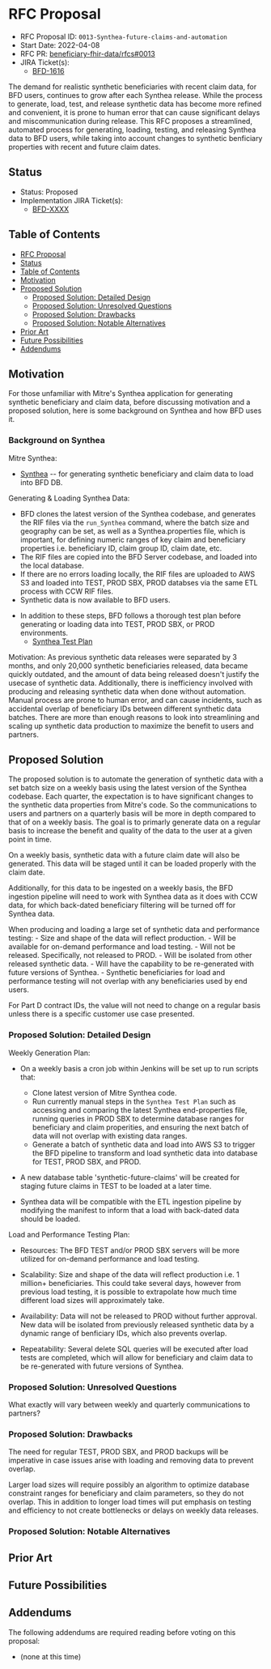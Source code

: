 # RFC Proposal
[RFC Proposal]: #rfc-proposal

* RFC Proposal ID: `0013-Synthea-future-claims-and-automation`
* Start Date: 2022-04-08
* RFC PR: [beneficiary-fhir-data/rfcs#0013]()
* JIRA Ticket(s):
  * [BFD-1616](https://jira.cms.gov/browse/BFD-1616)

The demand for realistic synthetic beneficiaries with recent claim data, for BFD users, continues to grow after each Synthea release. While the process to generate, load, test, and release synthetic data has become more refined and convenient, it is prone to human error that can cause significant delays and miscommunication during release. This RFC proposes a streamlined, automated process for generating, loading, testing, and releasing Synthea data to BFD users, while taking into account changes to synthetic benficiary properties with recent and future claim dates. 

## Status
[Status]: #status

* Status: Proposed
* Implementation JIRA Ticket(s):
  * [BFD-XXXX](https://jira.cms.gov/browse/BFD-XXXX)

## Table of Contents
[Table of Contents]: #table-of-contents

* [RFC Proposal](#rfc-proposal)
* [Status](#status)
* [Table of Contents](#table-of-contents)
* [Motivation](#motivation)
* [Proposed Solution](#proposed-solution)
    * [Proposed Solution: Detailed Design](#proposed-solution-detailed-design)
    * [Proposed Solution: Unresolved Questions](#proposed-solution-unresolved-questions)
    * [Proposed Solution: Drawbacks](#proposed-solution-drawbacks)
    * [Proposed Solution: Notable Alternatives](#proposed-solution-notable-alternatives)
* [Prior Art](#prior-art)
* [Future Possibilities](#future-possibilities)
* [Addendums](#addendums)

## Motivation
[Motivation]: #motivation

For those unfamiliar with Mitre's Synthea application for generating synthetic beneficiary and claim data, before discussing motivation and a proposed solution, here is some background on Synthea and how BFD uses it. 

### Background on Synthea

Mitre Synthea:

* [Synthea](https://github.com/synthetichealth/Synthea) -- for generating synthetic beneficiary and claim data to load into BFD DB.

Generating & Loading Synthea Data: 
- BFD clones the latest version of the Synthea codebase, and generates the RIF files via the `run_Synthea` command, where the batch size and geography can be set, as well as a Synthea.properties file, which is important, for defining numeric ranges of key claim and beneficiary properties i.e. beneficiary ID, claim group ID, claim date, etc.
- The RIF files are copied into the BFD Server codebase, and loaded into the local database. 
- If there are no errors loading locally, the RIF files are uploaded to AWS S3 and loaded into TEST, PROD SBX, PROD databses via the same ETL process with CCW RIF files. 
- Synthetic data is now available to BFD users.

* In addition to these steps, BFD follows a thorough test plan before generating or loading data into TEST, PROD SBX, or PROD environments. 
  * [Synthea Test Plan](https://github.com/CMSgov/beneficiary-fhir-data/blob/master/apps/bfd-model/bfd-model-rif-samples/dev/Synthea-test-plan.md) 

Motivation:
As previous synthetic data releases were separated by 3 months, and only 20,000 synthetic beneficiaries released, data became quickly outdated, and the amount of data being released doesn't justify the usecase of synthetic data. Additionally, there is inefficiency involved with producing and releasing synthetic data when done without automation. Manual process are prone to human error, and can cause incidents, such as accidental overlap of beneficiary IDs between different synthetic data batches. There are more than enough reasons to look into streamlining and scaling up synthetic data production to maximize the benefit to users and partners. 

## Proposed Solution
[Proposed Solution]: #proposed-solution

The proposed solution is to automate the generation of synthetic data with a set batch size on a weekly basis using the latest version of the Synthea codebase.
Each quarter, the expectation is to have significant changes to the synthetic data properties from Mitre's code. So the communications to users and partners on a quarterly basis will be more in depth compared to that of on a weekly basis. The goal is to primarly generate data on a regular basis to increase the benefit and quality of the data to the user at a given point in time. 

On a weekly basis, synthetic data with a future claim date will also be generated. This data will be staged until it can be loaded properly with the claim date. 

Additionally, for this data to be ingested on a weekly basis, the BFD ingestion pipeline will need to work with Synthea data as it does with CCW data, for which back-dated beneficiary filtering will be turned off for Synthea data. 

When producing and loading a large set of synthetic data and performance testing:
    - Size and shape of the data will reflect production.
    - Will be available for on-demand performance and load testing.
    - Will not be released. Specifically, not released to PROD.
    - Will be isolated from other released synthetic data. 
    - Will have the capability to be re-generated with future versions of Synthea.
    - Synthetic beneficiaries for load and performance testing will not overlap with any beneficiaries used by end users.

For Part D contract IDs, the value will not need to change on a regular basis unless there is a specific customer use case presented.

### Proposed Solution: Detailed Design
[Proposed Solution: Detailed Design]: #proposed-solution-detailed-design

Weekly Generation Plan:

* On a weekly basis a cron job within Jenkins will be set up to run scripts that:
  - Clone latest version of Mitre Synthea code.
  - Run currently manual steps in the `Synthea Test Plan` such as accessing and comparing the latest Synthea end-properties file, running queries in PROD SBX to determine database ranges for beneficiary and claim properities, and ensuring the next batch of data will not overlap with existing data ranges.
  - Generate a batch of synthetic data and load into AWS S3 to trigger the BFD pipeline to transform and load synthetic data into database for TEST, PROD SBX, and PROD.

* A new database table 'synthetic-future-claims' will be created for staging future claims in TEST to be loaded at a later time.

* Synthea data will be compatible with the ETL ingestion pipeline by modifying the manifest to inform that a load with back-dated data should be loaded.

Load and Performance Testing Plan:
- Resources: The BFD TEST and/or PROD SBX servers will be more utilized for on-demand performance and load testing.

- Scalability: Size and shape of the data will reflect production i.e. 1 million+ beneficiaries. This could take several days, however from previous load testing, it is possible to extrapolate how much time different load sizes will approximately take. 

- Availability: Data will not be released to PROD without further approval. New data will be isolated from previously released synthetic data by a dynamic range of benficiary IDs, which also prevents overlap. 

- Repeatability: Several delete SQL queries will be executed after load tests are completed, which will allow for beneficiary and claim data to be re-generated with future versions of Synthea.

### Proposed Solution: Unresolved Questions
[Proposed Solution: Unresolved Questions]: #proposed-solution-unresolved-questions

What exactly will vary between weekly and quarterly communications to partners?

### Proposed Solution: Drawbacks
[Proposed Solution: Drawbacks]: #proposed-solution-drawbacks

The need for regular TEST, PROD SBX, and PROD backups will be imperative in case issues arise with loading and removing data to prevent overlap.

Larger load sizes will require possibly an algorithm to optimize database constraint ranges for beneficiary and claim parameters, so they do not overlap. This in addition to longer load times will put emphasis on testing and efficiency to not create bottlenecks or delays on weekly data releases. 

### Proposed Solution: Notable Alternatives
[Proposed Solution: Notable Alternatives]: #proposed-solution-notable-alternatives

## Prior Art
[Prior Art]: #prior-art

## Future Possibilities
[Future Possibilities]: #future-possibilities

## Addendums
[Addendums]: #addendums

The following addendums are required reading before voting on this proposal:

* (none at this time)
